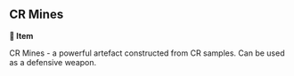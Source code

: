 ## CR Mines

**📜 Item**

CR Mines - a powerful artefact constructed from CR samples. Can be used as a defensive weapon.
